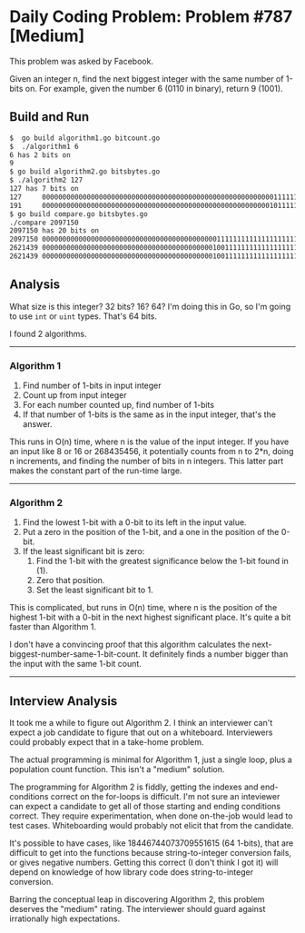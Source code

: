 # Daily Coding Problem: Problem #787 [Medium]

This problem was asked by Facebook.

Given an integer n,
find the next biggest integer with the same number of 1-bits on.
For example,
given the number 6 (0110 in binary), return 9 (1001).

## Build and Run

```sh
$  go build algorithm1.go bitcount.go
$  ./algorithm1 6
6 has 2 bits on
9
$ go build algorithm2.go bitsbytes.go                                              # /home/bediger/src/go/src/bitmax
$ ./algorithm2 127                                                                 # /home/bediger/src/go/src/bitmax
127 has 7 bits on
127     0000000000000000000000000000000000000000000000000000000001111111        7
191     0000000000000000000000000000000000000000000000000000000010111111        7
$ go build compare.go bitsbytes.go
./compare 2097150                                                                # /home/bediger/src/go/src/bitmax
2097150 has 20 bits on
2097150 0000000000000000000000000000000000000000000111111111111111111110        20
2621439 0000000000000000000000000000000000000000001001111111111111111111        20
2621439 0000000000000000000000000000000000000000001001111111111111111111        20
```

## Analysis

What size is this integer? 32 bits? 16? 64?
I'm doing this in Go, so I'm going to use `int` or `uint` types.
That's 64 bits.

I found 2 algorithms.

---

### Algorithm 1

1. Find number of 1-bits in input integer
2. Count up from input integer
3. For each number counted up, find number of 1-bits
4. If that number of 1-bits is the same as in the input integer,
that's the answer.

This runs in O(n) time, where n is the value of the input integer.
If you have an input like 8 or 16 or 268435456,
it potentially counts from n to 2\*n, doing n increments,
and finding the number of bits in n integers.
This latter part makes the constant part of the run-time large.

---

### Algorithm 2

1. Find the lowest 1-bit with a 0-bit to its left
in the input value.
2. Put a zero in the position of the 1-bit,
and a one in the position of the 0-bit.
3. If the least significant bit is zero:
    1. Find the 1-bit with the greatest significance
    below the 1-bit found in (1).
    2. Zero that position.
    3. Set the least significant bit to 1.

This is complicated, but runs in O(n) time,
where n is the position of the highest 1-bit with a 0-bit
in the next highest significant place.
It's quite a bit faster than Algorithm 1.

I don't have a convincing proof that this algorithm calculates the
next-biggest-number-same-1-bit-count.
It definitely finds a number bigger than the input
with the same 1-bit count.

---

## Interview Analysis

It took me a while to figure out Algorithm 2.
I think an interviewer can't expect a job candidate
to figure that out on a whiteboard.
Interviewers could probably expect that in a take-home problem.

The actual programming is minimal for Algorithm 1,
just a single loop, plus a population count function.
This isn't a "medium" solution.

The programming for Algorithm 2 is fiddly,
getting the indexes and end-conditions correct on the for-loops is difficult.
I'm not sure an inteviewer can expect a candidate to get all of those
starting and ending conditions correct.
They require experimentation,
when done on-the-job would lead to test cases.
Whiteboarding would probably not elicit that from the candidate.

It's possible to have cases, like 18446744073709551615 (64 1-bits),
that are difficult to get into the functions because string-to-integer
conversion fails, or gives negative numbers.
Getting this correct (I don't think I got it) will depend on knowledge
of how library code does string-to-integer conversion.

Barring the conceptual leap in discovering Algorithm 2,
this problem deserves the "medium" rating.
The interviewer should guard against irrationally high expectations.
